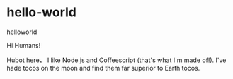 # hello-world
helloworld

Hi Humans!

Hubot here， I like Node.js and Coffeescript (that's what I'm made of!).
I've hade tocos on the moon and find them far superior to Earth tocos.
